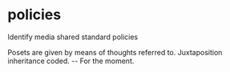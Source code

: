 # policies
Identify media shared standard policies

Posets are given by means of thoughts referred to. Juxtaposition inheritance coded. -- For the moment.
